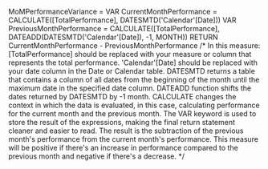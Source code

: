 MoMPerformanceVariance = 
VAR CurrentMonthPerformance = CALCULATE([TotalPerformance], DATESMTD('Calendar'[Date]))
VAR PreviousMonthPerformance = CALCULATE([TotalPerformance], DATEADD(DATESMTD('Calendar'[Date]), -1, MONTH))
RETURN 
CurrentMonthPerformance - PreviousMonthPerformance
/*
In this measure:
[TotalPerformance] should be replaced with your measure or column that represents the total performance.
'Calendar'[Date] should be replaced with your date column in the Date or Calendar table.
DATESMTD returns a table that contains a column of all dates from the beginning of the month until the maximum date in the specified date column.
DATEADD function shifts the dates returned by DATESMTD by -1 month.
CALCULATE changes the context in which the data is evaluated, in this case, calculating performance for the current month and the previous month.
The VAR keyword is used to store the result of the expressions, making the final return statement cleaner and easier to read.
The result is the subtraction of the previous month's performance from the current month's performance.
This measure will be positive if there's an increase in performance compared to the previous month and negative if there's a decrease.
*/
